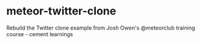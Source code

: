 # meteor-twitter-clone
Rebuild the Twitter clone example from Josh Owen's @meteorclub training course - cement learnings
